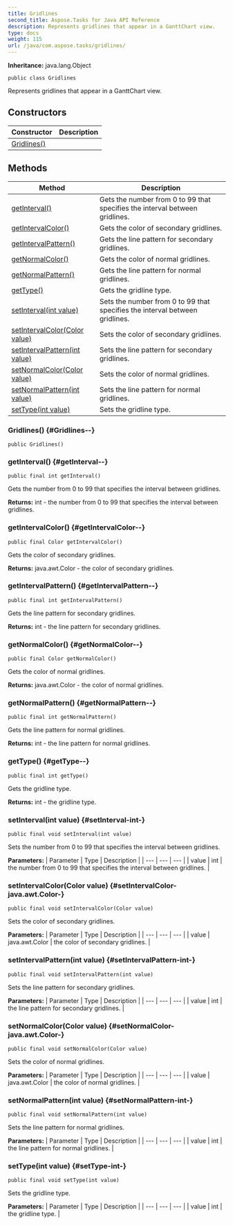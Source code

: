 ```yaml
---
title: Gridlines
second_title: Aspose.Tasks for Java API Reference
description: Represents gridlines that appear in a GanttChart view.
type: docs
weight: 115
url: /java/com.aspose.tasks/gridlines/
---
```


**Inheritance:**
java.lang.Object
```
public class Gridlines
```

Represents gridlines that appear in a GanttChart view.
## Constructors

| Constructor | Description |
| --- | --- |
| [Gridlines()](#Gridlines--) |  |
## Methods

| Method | Description |
| --- | --- |
| [getInterval()](#getInterval--) | Gets the number from 0 to 99 that specifies the interval between gridlines. |
| [getIntervalColor()](#getIntervalColor--) | Gets the color of secondary gridlines. |
| [getIntervalPattern()](#getIntervalPattern--) | Gets the line pattern for secondary gridlines. |
| [getNormalColor()](#getNormalColor--) | Gets the color of normal gridlines. |
| [getNormalPattern()](#getNormalPattern--) | Gets the line pattern for normal gridlines. |
| [getType()](#getType--) | Gets the gridline type. |
| [setInterval(int value)](#setInterval-int-) | Sets the number from 0 to 99 that specifies the interval between gridlines. |
| [setIntervalColor(Color value)](#setIntervalColor-java.awt.Color-) | Sets the color of secondary gridlines. |
| [setIntervalPattern(int value)](#setIntervalPattern-int-) | Sets the line pattern for secondary gridlines. |
| [setNormalColor(Color value)](#setNormalColor-java.awt.Color-) | Sets the color of normal gridlines. |
| [setNormalPattern(int value)](#setNormalPattern-int-) | Sets the line pattern for normal gridlines. |
| [setType(int value)](#setType-int-) | Sets the gridline type. |
### Gridlines() {#Gridlines--}
```
public Gridlines()
```


### getInterval() {#getInterval--}
```
public final int getInterval()
```


Gets the number from 0 to 99 that specifies the interval between gridlines.

**Returns:**
int - the number from 0 to 99 that specifies the interval between gridlines.
### getIntervalColor() {#getIntervalColor--}
```
public final Color getIntervalColor()
```


Gets the color of secondary gridlines.

**Returns:**
java.awt.Color - the color of secondary gridlines.
### getIntervalPattern() {#getIntervalPattern--}
```
public final int getIntervalPattern()
```


Gets the line pattern for secondary gridlines.

**Returns:**
int - the line pattern for secondary gridlines.
### getNormalColor() {#getNormalColor--}
```
public final Color getNormalColor()
```


Gets the color of normal gridlines.

**Returns:**
java.awt.Color - the color of normal gridlines.
### getNormalPattern() {#getNormalPattern--}
```
public final int getNormalPattern()
```


Gets the line pattern for normal gridlines.

**Returns:**
int - the line pattern for normal gridlines.
### getType() {#getType--}
```
public final int getType()
```


Gets the gridline type.

**Returns:**
int - the gridline type.
### setInterval(int value) {#setInterval-int-}
```
public final void setInterval(int value)
```


Sets the number from 0 to 99 that specifies the interval between gridlines.

**Parameters:**
| Parameter | Type | Description |
| --- | --- | --- |
| value | int | the number from 0 to 99 that specifies the interval between gridlines. |

### setIntervalColor(Color value) {#setIntervalColor-java.awt.Color-}
```
public final void setIntervalColor(Color value)
```


Sets the color of secondary gridlines.

**Parameters:**
| Parameter | Type | Description |
| --- | --- | --- |
| value | java.awt.Color | the color of secondary gridlines. |

### setIntervalPattern(int value) {#setIntervalPattern-int-}
```
public final void setIntervalPattern(int value)
```


Sets the line pattern for secondary gridlines.

**Parameters:**
| Parameter | Type | Description |
| --- | --- | --- |
| value | int | the line pattern for secondary gridlines. |

### setNormalColor(Color value) {#setNormalColor-java.awt.Color-}
```
public final void setNormalColor(Color value)
```


Sets the color of normal gridlines.

**Parameters:**
| Parameter | Type | Description |
| --- | --- | --- |
| value | java.awt.Color | the color of normal gridlines. |

### setNormalPattern(int value) {#setNormalPattern-int-}
```
public final void setNormalPattern(int value)
```


Sets the line pattern for normal gridlines.

**Parameters:**
| Parameter | Type | Description |
| --- | --- | --- |
| value | int | the line pattern for normal gridlines. |

### setType(int value) {#setType-int-}
```
public final void setType(int value)
```


Sets the gridline type.

**Parameters:**
| Parameter | Type | Description |
| --- | --- | --- |
| value | int | the gridline type. |

